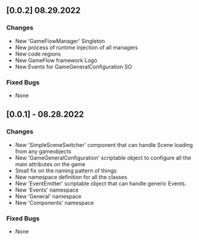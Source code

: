 ## [0.0.2] 08.29.2022
### Changes
- New 'GameFlowManager' Singleton
- New process of runtime injection of all managers
- New code regions
- New GameFlow framework Logo
- New Events for GameGeneralConfiguration SO
### Fixed Bugs
- None

## [0.0.1] - 08.28.2022
### Changes
- New 'SimpleSceneSwitcher' component that can handle Scene loading from any gameobjects
- New 'GameGeneralConfiguration' scriptable object to configure all the main attributes on the game
- Small fix on the naming pattern of things
- New namespace definition for all the classes
- New 'EventEmitter' scriptable object that can handle generic Events.
- New 'Events' namespace
- New 'General' namespace
- New 'Components' namespace
### Fixed Bugs
- None
